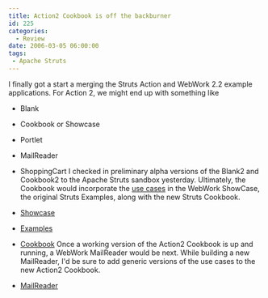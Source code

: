 ```yaml
---
title: Action2 Cookbook is off the backburner
id: 225
categories:
  - Review
date: 2006-03-05 06:00:00
tags: 
 - Apache Struts
---
```


I finally got a start a merging the Struts Action and WebWork 2.2 example applications. For Action 2, we might end up with something like

*   Blank
*   Cookbook or Showcase
*   Portlet
*   MailReader
*   ShoppingCart
I checked in preliminary alpha versions of the Blank2 and Cookbook2 to the Apache Struts sandbox yesterday. Ultimately, the Cookbook would incorporate the [use cases](http://www.blogger.com/%20http://opensource2.atlassian.com/confluence/oss/display/STRUTS/Application+Use+Cases) in the WebWork ShowCase, the original Struts Examples, along with the new Struts Cookbook.

*   [Showcase](http://strutsmentor.com/showcase/)
*   [Examples](http://strutsmentor.com/struts-examples/)
*   [Cookbook](http://strutsmentor.com/struts-cookbook/)
Once a working version of the Action2 Cookbook is up and running, a WebWork MailReader would be next. While building a new MailReader, I'd be sure to add generic versions of the use cases to the new Action2 Cookbook.

*   [MailReader](http://strutsmentor.com/struts-mailreader/)